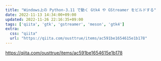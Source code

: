 ```yaml
---
title: "Windows上の Python-3.11 で動く Gtk4 や GStreamer をビルドする"
date: 2022-11-13 14:34:00+09:00
updated: 2022-11-26 22:16:35+09:00
tags: ['qiita', 'gtk', 'gstreamer', 'meson', 'gtk4']
extra:
  css: "qiita"
  url: "https://qiita.com/ousttrue/items/ac591be1654615e1b178"
---
```


<https://qiita.com/ousttrue/items/ac591be1654615e1b178>
